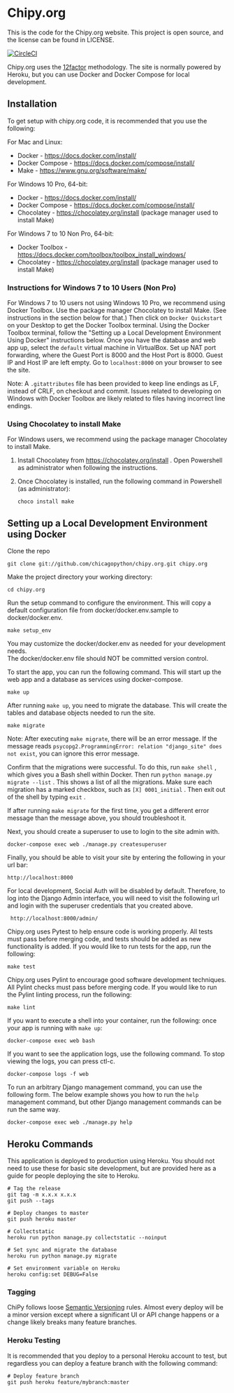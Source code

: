 # Chipy.org

This is the code for the Chipy.org website.
This project is open source, and the license can be found in LICENSE.

[![CircleCI](https://circleci.com/gh/chicagopython/chipy.org/tree/master.svg?style=svg)](https://circleci.com/gh/chicagopython/chipy.org/tree/master)

Chipy.org uses the [12factor](http://12factor.net) methodology. The site is
normally powered by Heroku, but you can use Docker and Docker Compose for
local development.

## Installation

To get setup with chipy.org code, it is recommended that you use the following:

For Mac and Linux:
* Docker - https://docs.docker.com/install/
* Docker Compose - https://docs.docker.com/compose/install/
* Make - https://www.gnu.org/software/make/

For Windows 10 Pro, 64-bit:
* Docker - https://docs.docker.com/install/
* Docker Compose - https://docs.docker.com/compose/install/
* Chocolatey - https://chocolatey.org/install (package manager used to install Make)

For Windows 7 to 10 Non Pro, 64-bit:
* Docker Toolbox - https://docs.docker.com/toolbox/toolbox_install_windows/ 
* Chocolatey - https://chocolatey.org/install (package manager used to install Make)

### Instructions for Windows 7 to 10 Users (Non Pro) 

For Windows 7 to 10 users not using Windows 10 Pro, we recommend using Docker Toolbox. Use the package manager Chocolatey to install Make. (See instructions in the section below for that.) Then click on `Docker Quickstart` on your Desktop to get the Docker Toolbox terminal. Using the Docker Toolbox terminal, follow the "Setting up a Local Development Environment Using Docker" instructions below. Once you have the database and web app up, select the `default` virtual machine in VirtualBox. Set up NAT port forwarding, where the Guest Port is 8000 and the Host Port is 8000. Guest IP and Host IP are left empty. Go to `localhost:8000` on your browser to see the site.

Note: A `.gitattributes` file has been provided to keep line endings as LF, instead of CRLF, on checkout and commit. Issues related to developing on Windows with Docker Toolbox are likely related to files having incorrect line endings.

### Using Chocolatey to install Make

For Windows users, we recommend using the package manager Chocolatey to install Make.

1. Install Chocolatey from https://chocolatey.org/install . Open Powershell as administrator when following the instructions. 

2. Once Chocolatey is installed, run the following command in Powershell (as administrator):
    
    `choco install make`

## Setting up a Local Development Environment using Docker

Clone the repo

    git clone git://github.com/chicagopython/chipy.org.git chipy.org

Make the project directory your working directory:

    cd chipy.org

Run the setup command to configure the environment. This will copy
a default configuration file from docker/docker.env.sample to
docker/docker.env.

    make setup_env

You may customize the docker/docker.env as needed for your development needs.  
The docker/docker.env file should NOT be committed version control.

To start the app, you can run the following command.  This will start
up the web app and a database as services using docker-compose.

    make up

After running `make up`, you need to migrate the database. This will
create the tables and database objects needed to run the site. 

    make migrate

Note: After executing `make migrate`, there will be an error message. If the message reads `psycopg2.ProgrammingError: relation "django_site" does not exist`, you can ignore this error message.

Confirm that the migrations were successful. To do this, run `make shell` , which gives you a Bash shell within Docker. Then run `python manage.py migrate --list` . This shows a list of all the migrations. Make sure each migration has a marked checkbox, such as `[X] 0001_initial` . Then exit out of the shell by typing `exit` .

If after running `make migrate` for the first time, you get a different error message than the message above, you should troubleshoot it.

Next, you should create a superuser to use to login to the site admin with.

    docker-compose exec web ./manage.py createsuperuser

Finally, you should be able to visit your site by entering the
following in your url bar:

    http://localhost:8000

For local development, Social Auth will be disabled by default. Therefore,
to log into the Django Admin interface, you will need to visit the following
url and login with the superuser credentials that you created above.

     http://localhost:8000/admin/

Chipy.org uses Pytest to help ensure code is working properly.
All tests must pass before merging code, and tests should be added as
new functionality is added.
If you would like to run tests for the app, run the following:

    make test

Chipy.org uses Pylint to encourage good software development techniques.
All Pylint checks must pass before merging code.
If you would like to run the Pylint linting process, run the following:

    make lint

If you want to execute a shell into your container, run the following:
once your app is running with `make up`:

    docker-compose exec web bash

If you want to see the application logs, use the following command. To stop
viewing the logs, you can press ctl-c.

    docker-compose logs -f web

To run an arbitrary Django management command, you can use the following form.
The below example shows you how to run the `help` management command, but
other Django management commands can be run the same way.

    docker-compose exec web ./manage.py help

## Heroku Commands

This application is deployed to production using Heroku. You should not need
to use these for basic site development, but are provided here as a guide for
people deploying the site to Heroku.

    # Tag the release
    git tag -m x.x.x x.x.x
    git push --tags

    # Deploy changes to master
    git push heroku master

    # Collectstatic
    heroku run python manage.py collectstatic --noinput

    # Set sync and migrate the database
    heroku run python manage.py migrate

    # Set environment variable on Heroku
    heroku config:set DEBUG=False

### Tagging

ChiPy follows loose [Semantic Versioning](https://semver.org/) rules. Almost
every deploy will be a minor version except where a significant UI or API
change happens or a change likely breaks many feature branches.

### Heroku Testing

It is recommended that you deploy to a personal Heroku account to test, but
regardless you can deploy a feature branch with the following command:

    # Deploy feature branch
    git push heroku feature/mybranch:master
